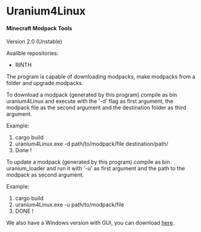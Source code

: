 # Uranium4Linux
 
<h4>Minecraft Modpack Tools</h4>


Version 2.0 (Unstable)


Avalible repositories: <br>
- RINTH

The program is capable of downloading modpacks, make modpacks from a folder and upgrade modpacks.

To download a modpack (generated by this program) compile as bin uranium4Linux and execute with the '-d' flag 
as first argument, the modpack file as the second argument and the destination folder as third argument.

Example: <br>
<ol>
<li> cargo build</li>
<li> uranium4Linux.exe -d path/to/modpack/file destination/path/</li>
<li> Done !</li>
</ol>

To update a modpack (generated by this program) compile as bin uranium_loader and run it with '-u' as first argument and the path to the modpack as second argument.

Example: <br>
<ol>
<li> cargo build</li>
<li> uranium4Linux.exe -u path/to/modpack/file </li>
<li> DONE ! </li>
</ol>

We also have a Windows version with GUI, you can download [here]. <br> 





[here]: https://github.com/ElPsyKoongroo/MinecraftModDownloader
